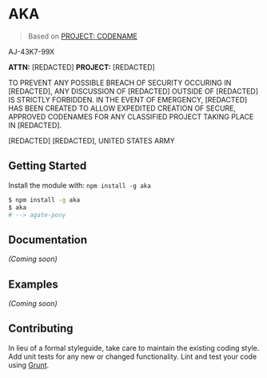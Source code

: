 # AKA

> Based on [PROJECT: CODENAME](https://github.com/zachwlewis/projectcodename)

AJ-43K7-99X

__ATTN:__ [REDACTED]
__PROJECT:__ [REDACTED]

TO PREVENT ANY POSSIBLE BREACH OF SECURITY OCCURING IN [REDACTED],
ANY DISCUSSION OF [REDACTED] OUTSIDE OF [REDACTED] IS
STRICTLY FORBIDDEN. IN THE EVENT OF EMERGENCY, [REDACTED] HAS
BEEN CREATED TO ALLOW EXPEDITED CREATION OF SECURE, APPROVED CODENAMES
FOR ANY CLASSIFIED PROJECT TAKING PLACE IN [REDACTED].

[REDACTED]
[REDACTED], UNITED STATES ARMY

 
## Getting Started

Install the module with: `npm install -g aka`

```sh
$ npm install -g aka
$ aka
# --> agate-pony
```


## Documentation

_(Coming soon)_


## Examples

_(Coming soon)_


## Contributing

In lieu of a formal styleguide, take care to maintain the existing coding style. Add unit tests for any new or changed functionality. Lint and test your code using [Grunt](http://gruntjs.com).

<!-- 
## License

Copyright (c) 2014 Phillip Alexander  
Licensed under the MIT license. 
-->
